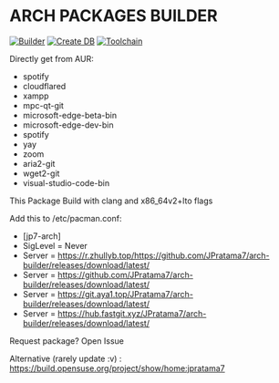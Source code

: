 # ARCH PACKAGES BUILDER
[![Builder](https://github.com/JPratama7/arch-builder/actions/workflows/build.yml/badge.svg?branch=main)](https://github.com/JPratama7/arch-builder/actions/workflows/build.yml) [![Create DB](https://github.com/JPratama7/arch-builder/actions/workflows/publish.yml/badge.svg)](https://github.com/JPratama7/arch-builder/actions/workflows/publish.yml)
[![Toolchain](https://github.com/JPratama7/arch-builder/actions/workflows/toolchain.yml/badge.svg)](https://github.com/JPratama7/arch-builder/actions/workflows/toolchain.yml)

Directly get from AUR: 
- spotify
- cloudflared
- xampp
- mpc-qt-git
- microsoft-edge-beta-bin
- microsoft-edge-dev-bin
- spotify
- yay
- zoom
- aria2-git
- wget2-git
- visual-studio-code-bin

This Package Build with clang and x86_64v2+lto flags

Add this to /etc/pacman.conf: 
- [jp7-arch]
- SigLevel = Never
- Server = https://r.zhullyb.top/https://github.com/JPratama7/arch-builder/releases/download/latest/
- Server = https://github.com/JPratama7/arch-builder/releases/download/latest/
- Server = https://git.aya1.top/JPratama7/arch-builder/releases/download/latest/
- Server = https://hub.fastgit.xyz/JPratama7/arch-builder/releases/download/latest/


Request package? Open Issue

Alternative (rarely update :v) : https://build.opensuse.org/project/show/home:jpratama7
